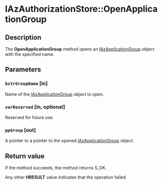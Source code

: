 # IAzAuthorizationStore::OpenApplicationGroup

## Description

The **OpenApplicationGroup** method opens an [IAzApplicationGroup](https://learn.microsoft.com/windows/desktop/api/azroles/nn-azroles-iazapplicationgroup) object with the specified name.

## Parameters

### `bstrGroupName` [in]

Name of the [IAzApplicationGroup](https://learn.microsoft.com/windows/desktop/api/azroles/nn-azroles-iazapplicationgroup) object to open.

### `varReserved` [in, optional]

Reserved for future use.

### `ppGroup` [out]

A pointer to a pointer to the opened [IAzApplicationGroup](https://learn.microsoft.com/windows/desktop/api/azroles/nn-azroles-iazapplicationgroup) object.

## Return value

 If the method succeeds, the method returns S_OK.

Any other **HRESULT** value indicates that the operation failed.